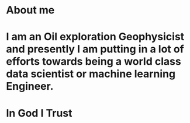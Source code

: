 # About me

# I am an Oil exploration Geophysicist and presently I am putting in a lot of efforts towards being a world class data scientist or machine learning Engineer.
# In God I Trust

